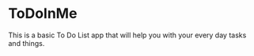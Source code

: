 # ToDoInMe
This is a basic To Do List app that will help you with your every day tasks and things. 
